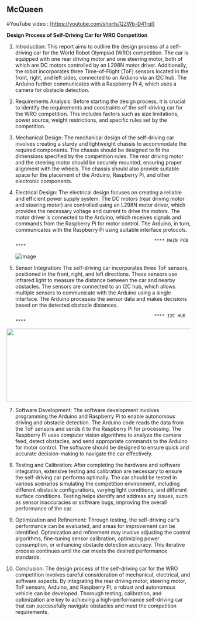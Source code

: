 ## McQueen




#YouTube video : [https://youtube.com/shorts/QZWb-D41rqI]

**Design Process of Self-Driving Car for WRO Competition**

1. Introduction:
   This report aims to outline the design process of a self-driving car for the World Robot Olympiad (WRO) competition. The car is equipped with one rear driving motor and one steering motor, both of which are DC motors controlled by an L298N motor driver. Additionally, the robot incorporates three Time-of-Flight (ToF) sensors located in the front, right, and left sides, connected to an Arduino via an I2C hub. The Arduino further communicates with a Raspberry Pi 4, which uses a camera for obstacle detection.

2. Requirements Analysis:
   Before starting the design process, it is crucial to identify the requirements and constraints of the self-driving car for the WRO competition. This includes factors such as size limitations, power source, weight restrictions, and specific rules set by the competition.

3. Mechanical Design:
   The mechanical design of the self-driving car involves creating a sturdy and lightweight chassis to accommodate the required components. The chassis should be designed to fit the dimensions specified by the competition rules. The rear driving motor and the steering motor should be securely mounted, ensuring proper alignment with the wheels. The chassis should also provide suitable space for the placement of the Arduino, Raspberry Pi, and other electronic components.

4. Electrical Design:
   The electrical design focuses on creating a reliable and efficient power supply system. The DC motors (rear driving motor and steering motor) are controlled using an L298N motor driver, which provides the necessary voltage and current to drive the motors. The motor driver is connected to the Arduino, which receives signals and commands from the Raspberry Pi for motor control. The Arduino, in turn, communicates with the Raspberry Pi using suitable interface protocols.
   
                                                            **** MAIN PCB ****
   ![image](https://github.com/himazz/McQueen/assets/25781254/92446474-4de8-425f-b0e4-7fd1018c3934)
   

   

6. Sensor Integration:
   The self-driving car incorporates three ToF sensors, positioned in the front, right, and left directions. These sensors use infrared light to measure the distance between the car and nearby obstacles. The sensors are connected to an I2C hub, which allows multiple sensors to communicate with the Arduino using a single interface. The Arduino processes the sensor data and makes decisions based on the detected obstacle distances.

                                                            **** I2C HUB ****
<p align="center">
  <img width="600" height="200" src="[https://www.python.org/python-.png](https://github.com/himazz/McQueen/assets/25781254/7c78dd78-469e-4711-9756-aaf616023ac1)">
</p>




7. Software Development:
   The software development involves programming the Arduino and Raspberry Pi to enable autonomous driving and obstacle detection. The Arduino code reads the data from the ToF sensors and sends it to the Raspberry Pi for processing. The Raspberry Pi uses computer vision algorithms to analyze the camera feed, detect obstacles, and send appropriate commands to the Arduino for motor control. The software should be designed to ensure quick and accurate decision-making to navigate the car effectively.

8. Testing and Calibration:
   After completing the hardware and software integration, extensive testing and calibration are necessary to ensure the self-driving car performs optimally. The car should be tested in various scenarios simulating the competition environment, including different obstacle configurations, varying light conditions, and different surface conditions. Testing helps identify and address any issues, such as sensor inaccuracies or software bugs, improving the overall performance of the car.

9. Optimization and Refinement:
   Through testing, the self-driving car's performance can be evaluated, and areas for improvement can be identified. Optimization and refinement may involve adjusting the control algorithms, fine-tuning sensor calibration, optimizing power consumption, or enhancing obstacle detection accuracy. This iterative process continues until the car meets the desired performance standards.

10. Conclusion:
   The design process of the self-driving car for the WRO competition involves careful consideration of mechanical, electrical, and software aspects. By integrating the rear driving motor, steering motor, ToF sensors, Arduino, and Raspberry Pi, a robust and autonomous vehicle can be developed. Thorough testing, calibration, and optimization are key to achieving a high-performance self-driving car that can successfully navigate obstacles and meet the competition requirements.
